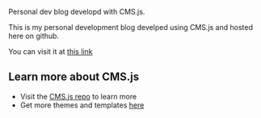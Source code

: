 Personal dev blog developd with CMS.js.

This is my personal development blog develped using CMS.js and hosted here on github.

You can visit it at [this link](https://dubde.github.io/blog)

## Learn more about CMS.js

- Visit the [CMS.js repo](https://github.com/chrisdiana/cms.js) to learn more
- Get more themes and templates [here](https://chrisdiana.github.io/cms.js-themes)
